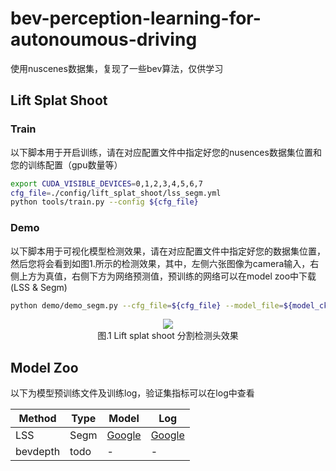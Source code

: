 # bev-perception-learning-for-autonoumous-driving
使用nuscenes数据集，复现了一些bev算法，仅供学习

## Lift Splat Shoot
### Train
以下脚本用于开启训练，请在对应配置文件中指定好您的nusences数据集位置和您的训练配置（gpu数量等）
```bash
export CUDA_VISIBLE_DEVICES=0,1,2,3,4,5,6,7
cfg_file=./config/lift_splat_shoot/lss_segm.yml
python tools/train.py --config ${cfg_file}
```

### Demo
以下脚本用于可视化模型检测效果，请在对应配置文件中指定好您的数据集位置，然后您将会看到如图1.所示的检测效果，其中，左侧六张图像为camera输入，右侧上方为真值，右侧下方为网络预测值，预训练的网络可以在model zoo中下载 (LSS & Segm)
```bash
python demo/demo_segm.py --cfg_file=${cfg_file} --model_file=${model_ckpt}
```
<div align=center><img src="docs/figs/lss_segm_nuscenes_mini.gif"></div>
<div align="center">图.1 Lift splat shoot 分割检测头效果</div>

## Model Zoo
以下为模型预训练文件及训练log，验证集指标可以在log中查看

| Method | Type | Model | Log |
|--------|---------------|------| ----|
|  LSS | Segm  | [Google](https://drive.google.com/file/d/1eOdib9VxuRg33AaQBIIN4PE65fN7gmZS/view?usp=share_link) | [Google](https://drive.google.com/file/d/17_PxiWg43fv_dQl8_zt4TkmYdEsQ4WPq/view?usp=share_link)|
| bevdepth     | todo         | - | - |